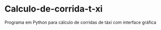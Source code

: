 # Calculo-de-corrida-t-xi
Programa em Python para cálculo de corridas de táxi com interface gráfica
